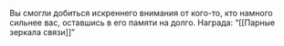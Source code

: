 Вы смогли добиться искреннего внимания от кого-то, кто намного сильнее вас, оставшись в его памяти на долго. 
Награда: “[[Парные зеркала связи]]” 